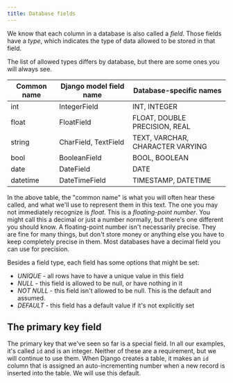 ```yaml
---
title: Database fields
---
```


We know that each column in a database is also called a _field_. Those fields have a _type_, which indicates the type of data allowed to be stored in that field.

The list of allowed types differs by database, but there are some ones you will always see.

| Common name | Django model field name | Database-specific names          |
| ----------- | ----------------------- | -------------------------------- |
| int         | IntegerField            | INT, INTEGER                     |
| float       | FloatField              | FLOAT, DOUBLE PRECISION, REAL    |
| string      | CharField, TextField    | TEXT, VARCHAR, CHARACTER VARYING |
| bool        | BooleanField            | BOOL, BOOLEAN                    |
| date        | DateField               | DATE                             |
| datetime    | DateTimeField           | TIMESTAMP, DATETIME              |

In the above table, the "common name" is what you will often hear these called, and what we'll use to represent them in this text. The one you may not immediately recognize is _float_. This is a _floating-point number_. You might call this a decimal or just a number normally, but there's one different you should know. A floating-point number isn't necessarily precise. They are fine for many things, but don't store money or anything else you have to keep completely precise in them. Most databases have a decimal field you can use for precision.

Besides a field type, each field has some options that might be set:

- *UNIQUE* - all rows have to have a unique value in this field
- *NULL* - this field is allowed to be null, or have nothing in it
- *NOT NULL* - this field isn't allowed to be null. This is the default and assumed.
- *DEFAULT* - this field has a default value if it's not explicitly set

## The primary key field

The primary key that we've seen so far is a special field. In all our examples, it's called `id` and is an integer. Neither of these are a requirement, but we will continue to use them. When Django creates a table, it makes an `id` column that is assigned an auto-incrementing number when a new record is inserted into the table. We will use this default.
